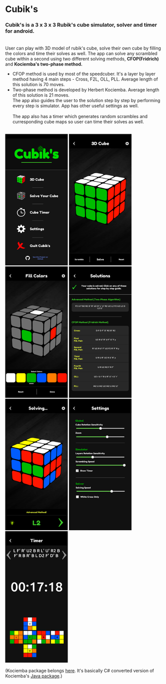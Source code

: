 # Cubik's
### Cubik's is a 3 x 3 x 3 Rubik's cube simulator, solver and timer for android. <br><br>
User can play with 3D model of rubik's cube, solve their own cube by filling the colors and time their solves as well. The app can solve any scrambled cube within a second using two different solving methods, **CFOP(Fridrich)** and **Kociemba's two-phase method.**<br>
* CFOP method is used by most of the speedcuber. It's a layer by layer method having 4 main steps - Cross, F2L, OLL, PLL. Average length of this solution is 70 moves.<br>
* Two-phase method is developed by Herbert Kociemba. Average length of this solution is 21 moves.<br>
The app also guides the user to the solution step by step by performing every step is simulator. App has other useful settings as well.<br><br>
The app also has a timer which generates random scrambles and curresponding cube maps so user can time their solves as well.<br><br>

<img src = "Screenshots/MainMenu.png" height = "420" width = "200">   <img src = "Screenshots/3DCube.png" height = "420" width = "200">   <img src = "Screenshots/FillColors.png" height = "420" width = "200">   <img src = "Screenshots/Solutions.png" height = "420" width = "200">   <img src = "Screenshots/Guide.png" height = "420" width = "200">   <img src = "Screenshots/Settings.png" height = "420" width = "200">   <img src = "Screenshots/Timer.png" height = "420" width = "200">

(Kociemba package belongs <a href = "https://github.com/Megalomatt/Kociemba/tree/Unity">here</a>. It's basically C# converted version of Kociemba's <a href = "http://kociemba.org/download.htm">Java package</a>.)
